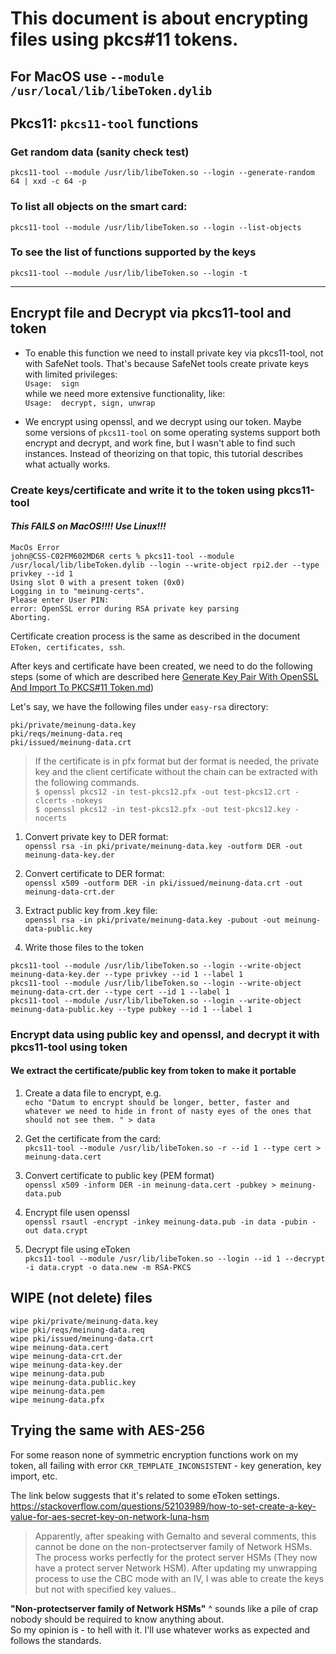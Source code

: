 # This document is about encrypting files using pkcs#11 tokens.  
  
## For MacOS use `--module /usr/local/lib/libeToken.dylib`  
  
  
## Pkcs11: `pkcs11-tool` functions  
  
### Get random data (sanity check test)  
  
`pkcs11-tool --module /usr/lib/libeToken.so --login --generate-random 64 | xxd -c 64 -p`  
  
### To list all objects on the smart card:  
  
`pkcs11-tool --module /usr/lib/libeToken.so --login --list-objects`  
  
### To see the list of functions supported by the keys  
  
`pkcs11-tool --module /usr/lib/libeToken.so --login -t`  
  
---  
## Encrypt file and Decrypt via pkcs11-tool and token  
  
- To enable this function we need to install private key via pkcs11-tool, not with SafeNet tools. That's because SafeNet tools create private keys with limited privileges:  
  `Usage:  sign`  
  while we need more extensive functionality, like:  
  `Usage:  decrypt, sign, unwrap`  
  
- We encrypt using openssl, and we decrypt using our token. Maybe some versions of `pkcs11-tool` on some operating systems support both encrypt and decrypt, and work fine, but I wasn't able to find such instances. Instead of theorizing on that topic, this tutorial describes what actually works.  
  
  
### Create keys/certificate and write it to the token using pkcs11-tool  

#### *This FAILS on MacOS!!!! Use Linux!!!*
```
MacOs Error
john@CSS-C02FM602MD6R certs % pkcs11-tool --module /usr/local/lib/libeToken.dylib --login --write-object rpi2.der --type privkey --id 1  
Using slot 0 with a present token (0x0)
Logging in to "meinung-certs".
Please enter User PIN:
error: OpenSSL error during RSA private key parsing
Aborting.
```

  
Certificate creation process is the same as described in the document `EToken, certificates, ssh`.  
  
After keys and certificate have been created, we need to do the following steps (some of which are described here [Generate Key Pair With OpenSSL And Import To PKCS#11 Token.md](Generate%20Key%20Pair%20With%20OpenSSL%20And%20Import%20To%20PKCS%2311%20Token.md))  
  
Let's say, we have the following files under `easy-rsa` directory:  
```  
pki/private/meinung-data.key  
pki/reqs/meinung-data.req  
pki/issued/meinung-data.crt  
```  

> If the certificate is in pfx format but der format is needed, the private key and the client certificate without the chain can be extracted with the following commands.  
`$ openssl pkcs12 -in test-pkcs12.pfx -out test-pkcs12.crt -clcerts -nokeys`  
`$ openssl pkcs12 -in test-pkcs12.pfx -out test-pkcs12.key -nocerts`

1. Convert private key to DER format:  
   `openssl rsa -in pki/private/meinung-data.key -outform DER -out meinung-data-key.der`  

2. Convert certificate to DER format:  
   `openssl x509 -outform DER -in pki/issued/meinung-data.crt -out meinung-data-crt.der`  
  
3. Extract public key from .key file:  
   `openssl rsa -in pki/private/meinung-data.key -pubout -out meinung-data-public.key`  
  

4. Write those files to the token  
```  
pkcs11-tool --module /usr/lib/libeToken.so --login --write-object meinung-data-key.der --type privkey --id 1 --label 1
pkcs11-tool --module /usr/lib/libeToken.so --login --write-object meinung-data-crt.der --type cert --id 1 --label 1
pkcs11-tool --module /usr/lib/libeToken.so --login --write-object meinung-data-public.key --type pubkey --id 1 --label 1
```  
  
### Encrypt data using public key and openssl, and decrypt it with pkcs11-tool using token  
  
#### We extract the certificate/public key from token to make it portable  
  
1. Create a data file to encrypt, e.g.  
   `echo "Datum to encrypt should be longer, better, faster and whatever we need to hide in front of nasty eyes of the ones that should not see them. " > data`  
  
2. Get the certificate from the card:  
   `pkcs11-tool --module /usr/lib/libeToken.so -r --id 1 --type cert > meinung-data.cert`  
  
  
3. Convert certificate to public key (PEM format)  
   `openssl x509 -inform DER -in meinung-data.cert -pubkey > meinung-data.pub`  
  
  
4. Encrypt file usen openssl  
   `openssl rsautl -encrypt -inkey meinung-data.pub -in data -pubin -out data.crypt`  
  
  
5. Decrypt file using eToken  
   `pkcs11-tool --module /usr/lib/libeToken.so --login --id 1 --decrypt -i data.crypt -o data.new -m RSA-PKCS`  
  
  
## WIPE (not delete) files  
```  
wipe pki/private/meinung-data.key  
wipe pki/reqs/meinung-data.req  
wipe pki/issued/meinung-data.crt  
wipe meinung-data.cert  
wipe meinung-data-crt.der  
wipe meinung-data-key.der  
wipe meinung-data.pub  
wipe meinung-data.public.key  
wipe meinung-data.pem  
wipe meinung-data.pfx  
```  
  
## Trying the same with AES-256  
  
For some reason none of symmetric encryption functions work on my token, all failing with error `CKR_TEMPLATE_INCONSISTENT` - key generation, key import, etc.  
  
The link below suggests that it's related to some eToken settings.  
https://stackoverflow.com/questions/52103989/how-to-set-create-a-key-value-for-aes-secret-key-on-network-luna-hsm  
  
> Apparently, after speaking with Gemalto and several comments, this cannot be done on the non-protectserver family of Network HSMs. The process works perfectly for the protect server HSMs (They now have a protect server Network HSM). After updating my unwrapping process to use the CBC mode with an IV, I was able to create the keys but not with specified key values..  
  
**"Non-protectserver family of Network HSMs"** ^ sounds like a pile of crap nobody should be required to know anything about.  
So my opinion is - to hell with it. I'll use whatever works as expected and follows the standards.